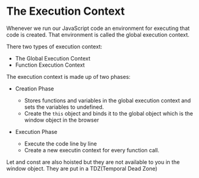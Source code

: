 # The Execution Context

Whenever we run our JavaScript code an environment for executing that code is created. That environment is called the global execution context.

There two types of execution context:

- The Global Execution Context
- Function Execution Context

The execution context is made up of two phases:

- Creation Phase
  - Stores functions and variables in the global execution context and sets the variables to undefined.
  - Create the `this` object and binds it to the global object which is the window object in the browser


- Execution Phase
   - Execute the code line by line
   - Create a new executin context for every function call.


Let and const are also hoisted but they are not available to you in the window object. They are put in a TDZ(Temporal Dead Zone)

